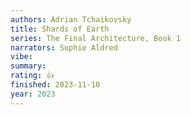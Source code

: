 ```yaml
---
authors: Adrian Tchaikovsky
title: Shards of Earth
series: The Final Architecture, Book 1
narrators: Sophie Aldred
vibe:
summary:
rating: 👍
finished: 2023-11-10
year: 2023
---
```

